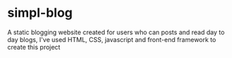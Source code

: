 # simpl-blog
A static blogging website created for users who can posts and read day to day blogs, I've used HTML, CSS, javascript and front-end framework to create this project
